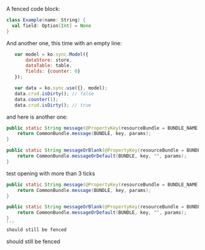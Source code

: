 A fenced code block:

```scala
class Example(name: String) {
  val field: Option[Int] = None
}
```

And another one, this time with an empty line:

```javascript
   var model = ko.sync.Model({
       dataStore: store,
       dataTable: table,
       fields: {counter: 0}
   });

   var data = ko.sync.use({}, model);
   data.crud.isDirty(); // false
   data.counter(1);
   data.crud.isDirty(); // true
```

and here is another one:

```java
public static String message(@PropertyKey(resourceBundle = BUNDLE_NAME) String key, Object... params) {
    return CommonBundle.message(BUNDLE, key, params);
}

public static String messageOrBlank(@PropertyKey(resourceBundle = BUNDLE_NAME) String key, Object... params) {
    return CommonBundle.messageOrDefault(BUNDLE, key, "", params);
}
```

test opening with more than 3 ticks

````java
public static String message(@PropertyKey(resourceBundle = BUNDLE_NAME) String key, Object... params) {
    return CommonBundle.message(BUNDLE, key, params);
}

public static String messageOrBlank(@PropertyKey(resourceBundle = BUNDLE_NAME) String key, Object... params) {
    return CommonBundle.messageOrDefault(BUNDLE, key, "", params);
}
```
should still be fenced
`````
should still be fenced
````